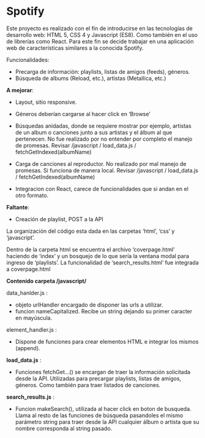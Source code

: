 # Spotify

Este proyecto es realizado con el fin de introducirse en las tecnologías de desarrollo web: HTML 5, CSS 4 y Javascript (ES8). Como también en el uso de librerías como React.
Para este fin se decide trabajar en una aplicación web de características similares a la  conocida Spotify.

Funcionalidades:
  - Precarga de información: playlists, listas de amigos (feeds), géneros.
  - Búsqueda de albums (Reload, etc.), artistas (Metallica, etc.)

**A mejorar**:
  - Layout, sitio responsive.

  - Géneros deberían cargarse al hacer click en ‘Browse’

  - Búsquedas anidadas, donde se requiere mostrar por ejemplo, artistas de un album o canciones junto a sus artistas y el álbum al que pertenecen. No fue realizado por no entender por completo el manejo de promesas.
    Revisar /javascript / load_data.js / fetchGetIndexed(albumName)

  - Carga de canciones al reproductor. No realizado por mal manejo de promesas. Si funciona de manera local.
    Revisar /javascript / load_data.js / fetchGetIndexed(albumName)

  - Integracion con React, carece de funcionalidades que si andan en el otro formato.

**Faltante**:
  - Creación de playlist, POST a la API


La organización del código esta dada en las carpetas ‘html’, ‘css’ y ‘javascript’.

Dentro de la carpeta html se encuentra el archivo ‘coverpage.html’ haciendo de ‘index’ y un bosquejo de lo que sería la ventana modal para ingreso de ‘playlists’. La funcionalidad de ‘search_results.html’ fue integrada a coverpage.html

**Contenido carpeta /javascript/**

data_hanlder.js : 
  - objeto urlHandler encargado de disponer las urls a utilizar.
  - funcion nameCapitalized. Recibe un string dejando su primer caracter en mayúscula.

element_handler.js :
  - Dispone de funciones para crear elementos HTML e integrar los mismos (append).

**load_data.js** :
  - Funciones fetchGet…() se encargan de traer la información solicitada desde la API. Utilizadas para precargar playlists, listas de amigos, géneros. Como también para traer listados de canciones.

**search_results.js** :
  - Funcion makeSearch(), utilizada al hacer click en boton de busqueda. Llama al resto de las funciones de búsqueda pasandoles el mismo parámetro string para traer desde la API cualquier álbum o artista que su nombre corresponda al string pasado.
